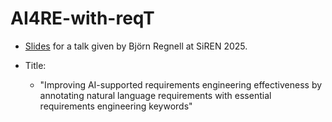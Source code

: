 # AI4RE-with-reqT
* [Slides](https://github.com/bjornregnell/AI4RE-with-reqT/releases/latest/download/out.pdf) for a talk given by Björn Regnell at SiREN 2025.

* Title: 
  * "Improving AI-supported requirements engineering effectiveness by annotating natural language requirements with essential requirements engineering keywords"
